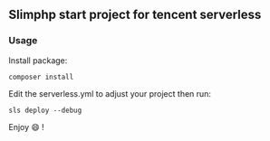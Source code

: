 
## Slimphp start project for tencent serverless

### Usage

Install package:

    composer install

Edit the serverless.yml to adjust your project then run:
    
    sls deploy --debug
    
Enjoy 😄 !